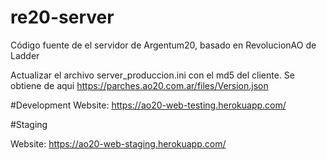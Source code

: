 # re20-server
Código fuente de el servidor de Argentum20, basado en RevolucionAO de Ladder

Actualizar el archivo server_produccion.ini con el md5 del cliente. Se obtiene de aqui https://parches.ao20.com.ar/files/Version.json

#Development
Website:
https://ao20-web-testing.herokuapp.com/

#Staging

Website:
https://ao20-web-staging.herokuapp.com/
